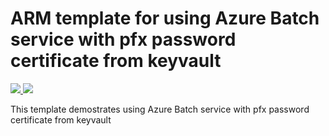 # ARM template for using Azure Batch service with pfx password certificate from keyvault

<a href="https://portal.azure.com/#create/Microsoft.Template/uri/https%3A%2F%2Fraw.githubusercontent.com%2Fazure%2Fazure-quickstart-templates%2Fmaster%2F101-batch-with-keyvault-pfx-password%2Fazuredeploy.json" target="_blank">
    <img src="http://azuredeploy.net/deploybutton.png"/>
</a>
<a href="http://armviz.io/#/?load=https%3A%2F%2Fraw.githubusercontent.com%2FAzure%2Fazure-quickstart-templates%2Fmaster%2F101-batch-with-keyvault-pfx-password%2Fazuredeploy.json" target="_blank">
    <img src="http://armviz.io/visualizebutton.png"/>
</a>

This template demostrates using Azure Batch service with pfx password certificate from keyvault

